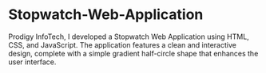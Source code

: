# Stopwatch-Web-Application
Prodigy InfoTech, I developed a Stopwatch Web Application using HTML, CSS, and JavaScript. The application features a clean and interactive design, complete with a simple gradient half-circle shape that enhances the user interface.

